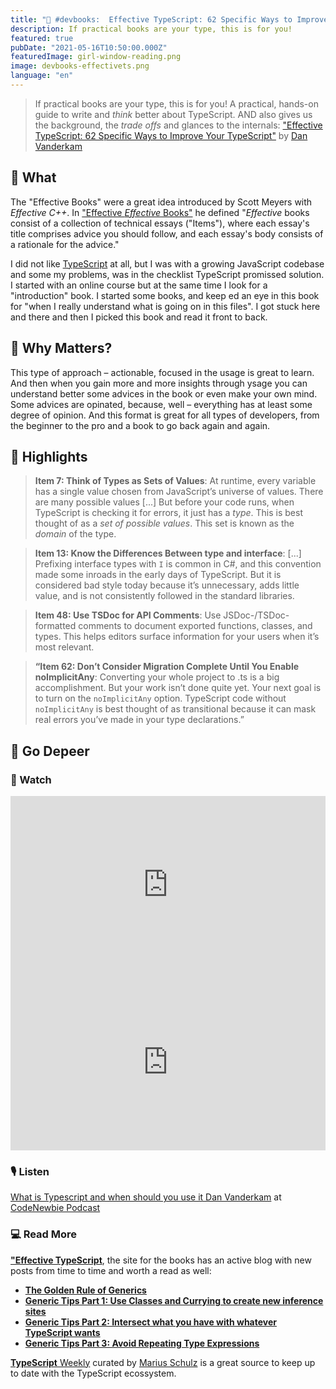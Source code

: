 ```yaml
---
title: "📘 #devbooks:  Effective TypeScript: 62 Specific Ways to Improve Your TypeScript"
description: If practical books are your type, this is for you!
featured: true
pubDate: "2021-05-16T10:50:00.000Z"
featuredImage: girl-window-reading.png
image: devbooks-effectivets.png
language: "en"
---
```


> If practical books are your type, this is for you! A practical, hands-on guide to write and _think_ better about TypeScript. AND also gives us the background, the _trade offs_ and glances to the internals: ["Effective TypeScript: 62 Specific Ways to Improve Your TypeScript"](https://effectivetypescript.com/)  by [Dan Vanderkam](https://twitter.com/danvdk)

## 📖 What

The "Effective Books" were a great idea introduced by Scott Meyers with _Effective C++_. In ["Effective _Effective_ Books"](https://scottmeyers.blogspot.com/2013/01/effective-effective-books.html) he defined "_Effective_ books consist of a collection of technical essays ("Items"), where each essay's title comprises advice you should follow, and each essay's body consists of a rationale for the advice."

I did not like [TypeScript](https://www.typescriptlang.org/docs/handbook/intro.html) at all, but I was with a growing JavaScript codebase and some my problems, was in the checklist TypeScript promissed solution. I started with an online course but at the same time I look for a "introduction" book. I started some books, and keep ed an eye in this book for "when I really understand what is going on in this files". I got stuck here and there and then I picked this book and read it front to back.


## 🌟 Why Matters?

This type of approach – actionable, focused in the usage is great to learn. And then when you gain more and more insights through ysage you can understand better some advices in the book or even make your own mind. Some advices are opinated, because, well – everything has at least some degree of opinion. And this format is great for all types of developers, from the beginner to the pro and a book to go back again and again.

## 🔖 Highlights

> **Item 7: Think of Types as Sets of Values**: At runtime, every variable has a single value chosen from JavaScript’s universe of values. There are many possible values [...] But before your code runs, when TypeScript is checking it for errors, it just has a _type_. This is best thought of as a _set of possible values_. This set is known as the _domain_ of the type.

>**Item 13: Know the Differences Between type and interface**: [...] Prefixing interface types with `I` is common in C#, and this convention made some inroads in the early days of TypeScript. But it is considered bad style today because it’s unnecessary, adds little value, and is not consistently followed in the standard libraries.

> **Item 48: Use TSDoc for API Comments**: Use JSDoc-/TSDoc-formatted comments to document exported functions, classes, and types. This helps editors surface information for your users when it’s most relevant.

> **“Item 62: Don’t Consider Migration Complete Until You Enable noImplicitAny**: Converting your whole project to .ts is a big accomplishment. But your work isn’t done quite yet. Your next goal is to turn on the `noImplicitAny` option. TypeScript code without `noImplicitAny` is best thought of as transitional because it can mask real errors you’ve made in your type declarations.”


## 🐙 Go Depeer

### 📼 Watch

<style>.embed-container { position: relative; padding-bottom: 56.25%; height: 0; overflow: hidden; max-width: 100%; } .embed-container iframe, .embed-container object, .embed-container embed { position: absolute; top: 0; left: 0; width: 100%; height: 100%; }</style><div class='embed-container'>
<iframe width="560" height="315" src="https://www.youtube.com/embed/zQnBQ4tB3ZA" frameBorder="0" allow="accelerometer; autoplay; clipboard-write; encrypted-media; gyroscope; picture-in-picture" allowfullscreen></iframe>
</div>

<style>.embed-container { position: relative; padding-bottom: 56.25%; height: 0; overflow: hidden; max-width: 100%; } .embed-container iframe, .embed-container object, .embed-container embed { position: absolute; top: 0; left: 0; width: 100%; height: 100%; }</style><div class='embed-container'>
<iframe width="560" height="315" src="https://www.youtube.com/embed/nygcFEwOG8w" frameBorder="0" allow="accelerometer; autoplay; clipboard-write; encrypted-media; gyroscope; picture-in-picture" allowfullscreen></iframe>
</div>

### 🎙️ Listen

[What is Typescript and when should you use it Dan Vanderkam](https://www.codenewbie.org/podcast/what-is-typescript-and-when-should-you-use-it) at [CodeNewbie Podcast](https://www.codenewbie.org/podcast)

### 💻 Read More

**["Effective TypeScript](https://effectivetypescript.com/)**, the site for the books has an active blog with new posts from time to time and worth a read as well:

- **[The Golden Rule of Generics](https://effectivetypescript.com/2020/08/12/generics-golden-rule/)**
- **[Generic Tips Part 1: Use Classes and Currying to create new inference sites](https://effectivetypescript.com/2020/12/04/gentips-1-curry/)**
- **[Generic Tips Part 2: Intersect what you have with whatever TypeScript wants](https://effectivetypescript.com/2020/12/09/gentips-2-intersect/)**
- **[Generic Tips Part 3: Avoid Repeating Type Expressions](https://effectivetypescript.com/2021/01/20/gentips-3-aliases/)**

[**TypeScript** Weekly](https://www.typescript-weekly.com/) curated by [Marius Schulz](https://twitter.com/mariusschulz) is a great source to keep up to date with the TypeScript ecossystem. 